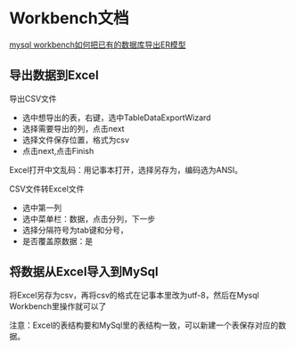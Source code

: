 # Workbench文档

[mysql workbench如何把已有的数据库导出ER模型](https://www.cnblogs.com/xiaoqian1993/p/6225037.html)

## 导出数据到Excel

导出CSV文件

- 选中想导出的表，右键，选中TableDataExportWizard
- 选择需要导出的列，点击next
- 选择文件保存位置，格式为csv
- 点击next,点击Finish

Excel打开中文乱码：用记事本打开，选择另存为，编码选为ANSI。

CSV文件转Excel文件

- 选中第一列
- 选中菜单栏：数据，点击分列，下一步
- 选择分隔符号为tab键和分号，
- 是否覆盖原数据：是

## 将数据从Excel导入到MySql

将Excel另存为csv，再将csv的格式在记事本里改为utf-8，然后在Mysql Workbench里操作就可以了

注意：Excel的表结构要和MySql里的表结构一致，可以新建一个表保存对应的数据。
